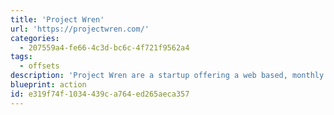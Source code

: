 ```yaml
---
title: 'Project Wren'
url: 'https://projectwren.com/'
categories:
  - 207559a4-fe66-4c3d-bc6c-4f721f9562a4
tags:
  - offsets
description: 'Project Wren are a startup offering a web based, monthly subscription model for offsetting emissions. They also allow for offsetting of flights.'
blueprint: action
id: e319f74f-1034-439c-a764-ed265aeca357
---
```

